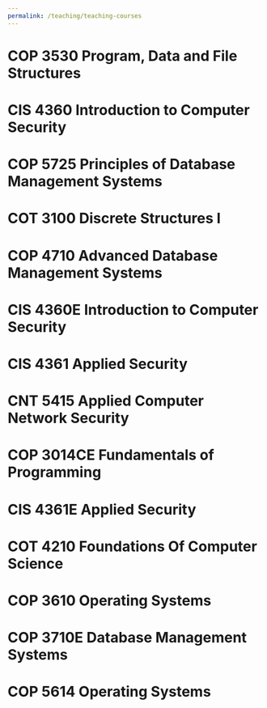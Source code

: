 ```yaml
---
permalink: /teaching/teaching-courses
---
```

COP 3530 Program, Data and File Structures
======

CIS 4360 Introduction to Computer Security
======

COP 5725 Principles of Database Management Systems
======

COT 3100 Discrete Structures I
======

COP 4710 Advanced Database Management Systems
======

CIS 4360E Introduction to Computer Security
======

CIS 4361 Applied Security
======

CNT 5415 Applied Computer Network Security
======

COP 3014CE Fundamentals of Programming
======

CIS 4361E Applied Security
======

COT 4210 Foundations Of Computer Science
======

COP 3610 Operating Systems
======

COP 3710E Database Management Systems
======

COP 5614 Operating Systems
======

